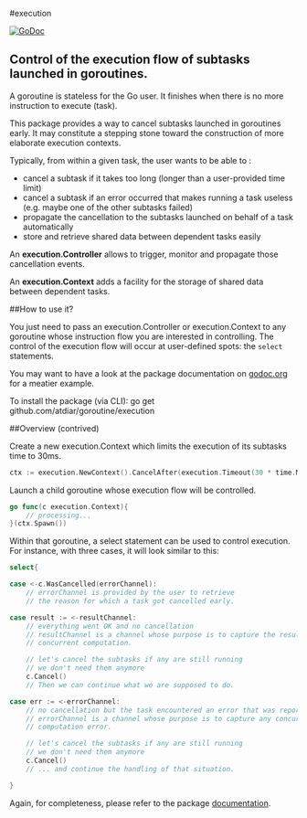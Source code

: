 #execution

[![GoDoc](https://godoc.org/github.com/atdiar/goroutine/execution?status.svg)](https://godoc.org/github.com/atdiar/goroutine/execution)

Control of the execution flow of subtasks launched in goroutines.
--------------------------------------------------------------

A goroutine is stateless for the Go user.
It finishes when there is no more instruction to execute (task).

This package provides a way to cancel subtasks launched in goroutines early.
It may constitute a stepping stone toward the construction
of more elaborate execution contexts.

Typically, from within a given task, the user wants to be able to :  

* cancel a subtask if it takes too long (longer than a user-provided time limit)  
* cancel a subtask if an error occurred that makes running a task useless
(e.g. maybe one of the other subtasks failed)
* propagate the cancellation to the subtasks launched on behalf of a task automatically
* store and retrieve shared data between dependent tasks easily

An **execution.Controller** allows to trigger, monitor and propagate those cancellation events.

An **execution.Context** adds a facility for the storage of shared data between dependent tasks.

##How to use it?

You just need to pass an execution.Controller or execution.Context to any goroutine
whose instruction flow you are interested in controlling.
The control of the execution flow will occur at user-defined spots:
the `select` statements.

You may want to have a look at the package documentation on [godoc.org] for a meatier example.

To install the package (via CLI): go get github.com/atdiar/goroutine/execution

##Overview (contrived)

Create a new execution.Context which limits the execution of its subtasks time to 30ms.

``` go
ctx := execution.NewContext().CancelAfter(execution.Timeout(30 * time.Millisecond))
```

Launch a child goroutine whose execution flow will be controlled.

``` go
go func(c execution.Context){
	// processing...
}(ctx.Spawn())
```

Within that goroutine, a select statement can be used to control execution.
For instance, with three cases, it will look similar to this:

``` go
select{

case <-c.WasCancelled(errorChannel):
	// errorChannel is provided by the user to retrieve
	// the reason for which a task got cancelled early.

case result := <-resultChannel:
	// everything went OK and no cancellation
	// resultChannel is a channel whose purpose is to capture the result of some
	// concurrent computation.

	// let's cancel the subtasks if any are still running
	// we don't need them anymore
	c.Cancel()
	// Then we can continue what we are supposed to do.

case err := <-errorChannel:
	// no cancellation but the task encountered an error that was reported.
	// errorChannel is a channel whose purpose is to capture any concurrent
	// computation error.

	// let's cancel the subtasks if any are still running
	// we don't need them anymore
	c.Cancel()
	// ... and continue the handling of that situation.

}
```

Again, for completeness, please refer to the package [documentation].


[godoc.org]:https://godoc.org/github.com/atdiar/goroutine/execution/#example-package
[documentation]:https://godoc.org/github.com/atdiar/goroutine/execution
